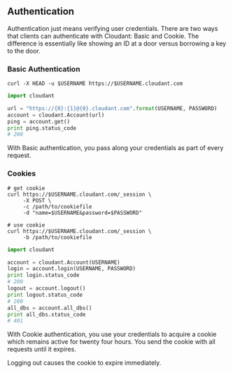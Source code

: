 ## Authentication

Authentication just means verifying user credentials. There are two ways that clients can authenticate with Cloudant: Basic and Cookie. The difference is essentially like showing an ID at a door versus borrowing a key to the door.

### Basic Authentication

```shell
curl -X HEAD -u $USERNAME https://$USERNAME.cloudant.com
```

```python
import cloudant

url = "https://{0}:{1}@{0}.cloudant.com".format(USERNAME, PASSWORD)
account = cloudant.Account(url)
ping = account.get()
print ping.status_code
# 200
```

With Basic authentication, you pass along your credentials as part of every request.

### Cookies

```shell
# get cookie
curl https://$USERNAME.cloudant.com/_session \
     -X POST \
     -c /path/to/cookiefile
     -d "name=$USERNAME&password=$PASSWORD"

# use cookie
curl https://$USERNAME.cloudant.com/_session \
     -b /path/to/cookiefile
```

```python
import cloudant

account = cloudant.Account(USERNAME)
login = account.login(USERNAME, PASSWORD)
print login.status_code
# 200
logout = account.logout()
print logout.status_code
# 200
all_dbs = account.all_dbs()
print all_dbs.status_code
# 401
```

With Cookie authentication, you use your credentials to acquire a cookie which remains active for twenty four hours. You send the cookie with all requests until it expires.

Logging out causes the cookie to expire immediately.
